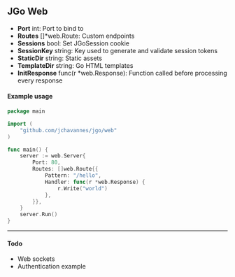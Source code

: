 ## JGo Web

- **Port** int: Port to bind to
- **Routes** []*web.Route: Custom endpoints
- **Sessions** bool: Set JGoSession cookie
- **SessionKey** string: Key used to generate and validate session tokens
- **StaticDir** string: Static assets
- **TemplateDir** string: Go HTML templates
- **InitResponse** func(r *web.Response): Function called before processing every response

#### Example usage

```go
package main

import (
    "github.com/jchavannes/jgo/web"
)

func main() {
    server := web.Server{
        Port: 80,
        Routes: []web.Route{{
            Pattern: "/hello",
            Handler: func(r *web.Response) {
                r.Write("world")
            },
        }},
    }
    server.Run()
}
```

---

#### Todo

- Web sockets
- Authentication example
